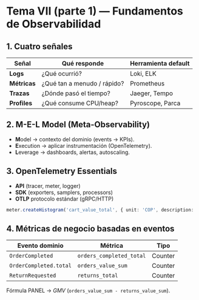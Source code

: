 # Tema VII (parte 1) — Fundamentos de Observabilidad

## 1. Cuatro señales

| Señal | Qué responde | Herramienta default |
|-------|--------------|---------------------|
| **Logs** | ¿Qué ocurrió? | Loki, ELK |
| **Métricas** | ¿Qué tan a menudo / rápido? | Prometheus |
| **Trazas** | ¿Dónde pasó el tiempo? | Jaeger, Tempo |
| **Profiles** | ¿Qué consume CPU/heap? | Pyroscope, Parca |

## 2. M-E-L Model (Meta-Observability)

- **M**odel → contexto del dominio (events → KPIs).  
- **E**xecution → aplicar instrumentación (OpenTelemetry).  
- **L**everage → dashboards, alertas, autoscaling.

## 3. OpenTelemetry Essentials

- **API** (tracer, meter, logger)  
- **SDK** (exporters, samplers, processors)  
- **OTLP** protocolo estándar (gRPC/HTTP)

```ts
meter.createHistogram('cart_value_total', { unit: 'COP', description: 'Valor total del carrito' });
```

## 4. Métricas de negocio basadas en eventos

| Evento dominio | Métrica | Tipo |
|----------------|---------|------|
| `OrderCompleted` | `orders_completed_total` | Counter |
| `OrderCompleted.total` | `orders_value_sum` | Counter |
| `ReturnRequested` | `returns_total` | Counter |

Fórmula PANEL → *GMV* (`orders_value_sum - returns_value_sum`).